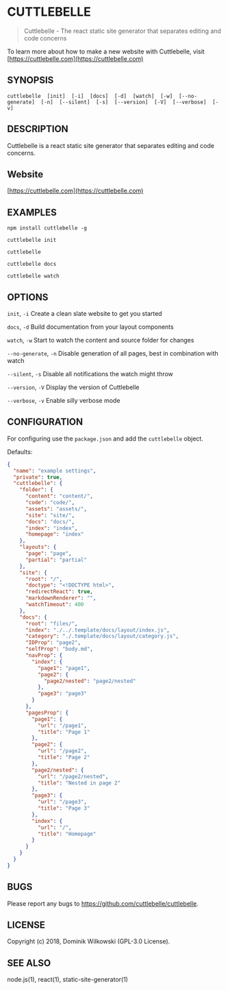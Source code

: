 CUTTLEBELLE
===========

> Cuttlebelle - The react static site generator that separates editing and code concerns

To learn more about how to make a new website with Cuttlebelle, visit [https://cuttlebelle.com](https://cuttlebelle.com)


## SYNOPSIS

`cuttlebelle  [init]  [-i]  [docs]  [-d]  [watch]  [-w]  [--no-generate]  [-n]  [--silent]  [-s]  [--version]  [-V]  [--verbose]  [-v]`


## DESCRIPTION

Cuttlebelle is a react static site generator that separates editing and code concerns.

## Website

[https://cuttlebelle.com](https://cuttlebelle.com)

## EXAMPLES

`npm install cuttlebelle -g`

`cuttlebelle init`

`cuttlebelle`

`cuttlebelle docs`

`cuttlebelle watch`


## OPTIONS

`init`, `-i`
	Create a clean slate website to get you started

`docs`, `-d`
	Build documentation from your layout components

`watch`, `-w`
	Start to watch the content and source folder for changes

`--no-generate`, `-n`
	Disable generation of all pages, best in combination with watch

`--silent`, `-s`
	Disable all notifications the watch might throw

`--version`, `-V`
	Display the version of Cuttlebelle

`--verbose`, `-v`
	Enable silly verbose mode


## CONFIGURATION

For configuring use the `package.json` and add the `cuttlebelle` object.

Defaults:

```json
{
  "name": "example settings",
  "private": true,
  "cuttlebelle": {
    "folder": {
      "content": "content/",
      "code": "code/",
      "assets": "assets/",
      "site": "site/",
      "docs": "docs/",
      "index": "index",
      "homepage": "index"
    },
    "layouts": {
      "page": "page",
      "partial": "partial"
    },
    "site": {
      "root": "/",
      "doctype": "<!DOCTYPE html>",
      "redirectReact": true,
      "markdownRenderer": "",
      "watchTimeout": 400
    },
    "docs": {
      "root": "files/",
      "index": "./../.template/docs/layout/index.js",
      "category": "./.template/docs/layout/category.js",
      "IDProp": "page2",
      "selfProp": "body.md",
      "navProp": {
        "index": {
          "page1": "page1",
          "page2": {
            "page2/nested": "page2/nested"
          },
          "page3": "page3"
        }
      },
      "pagesProp": {
        "page1": {
          "url": "/page1",
          "title": "Page 1"
        },
        "page2": {
          "url": "/page2",
          "title": "Page 2"
        },
        "page2/nested": {
          "url": "/page2/nested",
          "title": "Nested in page 2"
        },
        "page3": {
          "url": "/page3",
          "title": "Page 3"
        },
        "index": {
          "url": "/",
          "title": "Homepage"
        }
      }
    }
  }
}
```


## BUGS

Please report any bugs to https://github.com/cuttlebelle/cuttlebelle.


## LICENSE

Copyright (c) 2018, Dominik Wilkowski (GPL-3.0 License).


## SEE ALSO

node.js(1), react(1), static-site-generator(1)
